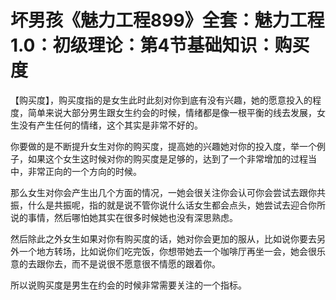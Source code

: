 # 坏男孩《魅力工程899》全套：魅力工程1.0：初级理论：第4节基础知识：购买度

【购买度】，购买度指的是女生此时此刻对你到底有没有兴趣，她的愿意投入的程度，简单来说大部分男生跟女生约会的时候，情绪都是像一根平衡的线去发展，女生没有产生任何的情绪，这个其实是非常不好的。

你要做的是不断提升女生对你的购买度，提高她的兴趣她对你的投入度，举一个例子，如果这个女生这时候对你的购买度是足够的，达到了一个非常增加的过程当中，非常正向的一个方向的时候。

那么女生对你会产生出几个方面的情况，一她会很关注你会认可你会尝试去跟你共振，什么是共振呢，指的就是说不管你说什么话女生都会点头，她尝试去迎合你所说的事情，然后哪怕她其实在很多时候她也没有深思熟虑。

然后除此之外女生如果对你有购买度的话，她对你会更加的服从，比如说你要去另外一个地方转场，比如说你们吃完饭，你想带她去一个咖啡厅再坐一会，她会很乐意的去跟你去，而不是说很不愿意很不情愿的跟着你。

所以说购买度是男生在约会的时候非常需要关注的一个指标。